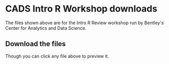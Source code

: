 
# CADS Intro R Workshop downloads

The files shown above are for the Intro R Review workshop run by Bentley's Center for Analytics and Data Science.

## Download the files

Though you can click any file above to preview it.

